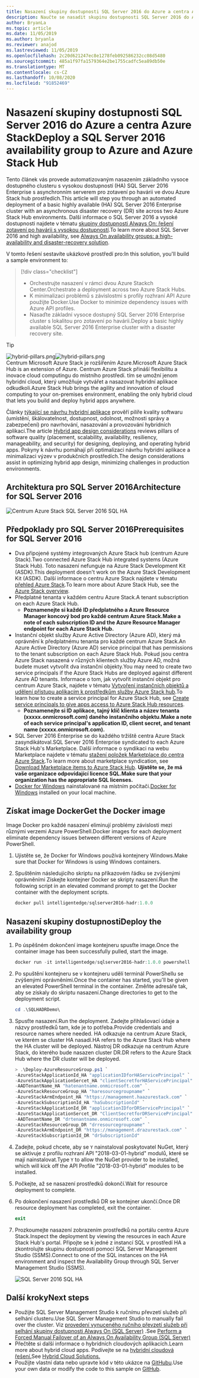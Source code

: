 ```yaml
---
title: Nasazení skupiny dostupnosti SQL Server 2016 do Azure a centra Azure Stack
description: Naučte se nasadit skupinu dostupnosti SQL Server 2016 do Azure a centra Azure Stack.
author: BryanLa
ms.topic: article
ms.date: 11/05/2019
ms.author: bryanla
ms.reviewer: anajod
ms.lastreviewed: 11/05/2019
ms.openlocfilehash: 2c20d621247ec8e1278feb092586232cc08d5480
ms.sourcegitcommit: 485a1f97fa1579364e2be1755cadfc5ea89db50e
ms.translationtype: MT
ms.contentlocale: cs-CZ
ms.lasthandoff: 10/08/2020
ms.locfileid: "91852469"
---
```

# <a name="deploy-a-sql-server-2016-availability-group-to-azure-and-azure-stack-hub"></a><span data-ttu-id="eeac6-103">Nasazení skupiny dostupnosti SQL Server 2016 do Azure a centra Azure Stack</span><span class="sxs-lookup"><span data-stu-id="eeac6-103">Deploy a SQL Server 2016 availability group to Azure and Azure Stack Hub</span></span>

<span data-ttu-id="eeac6-104">Tento článek vás provede automatizovaným nasazením základního vysoce dostupného clusteru s vysokou dostupností (HA) SQL Server 2016 Enterprise s asynchronním serverem pro zotavení po havárii ve dvou Azure Stack hub prostředích.</span><span class="sxs-lookup"><span data-stu-id="eeac6-104">This article will step you through an automated deployment of a basic highly available (HA) SQL Server 2016 Enterprise cluster with an asynchronous disaster recovery (DR) site across two Azure Stack Hub environments.</span></span> <span data-ttu-id="eeac6-105">Další informace o SQL Server 2016 a vysoké dostupnosti najdete v tématu [skupiny dostupnosti Always On: řešení zotavení po havárii s vysokou dostupností](/sql/database-engine/availability-groups/windows/always-on-availability-groups-sql-server?view=sql-server-2016).</span><span class="sxs-lookup"><span data-stu-id="eeac6-105">To learn more about SQL Server 2016 and high availability, see [Always On availability groups: a high-availability and disaster-recovery solution](/sql/database-engine/availability-groups/windows/always-on-availability-groups-sql-server?view=sql-server-2016).</span></span>

<span data-ttu-id="eeac6-106">V tomto řešení sestavíte ukázkové prostředí pro:</span><span class="sxs-lookup"><span data-stu-id="eeac6-106">In this solution, you'll build a sample environment to:</span></span>

> [!div class="checklist"]
> - <span data-ttu-id="eeac6-107">Orchestrujte nasazení v rámci dvou Azure Stackch Center.</span><span class="sxs-lookup"><span data-stu-id="eeac6-107">Orchestrate a deployment across two Azure Stack Hubs.</span></span>
> - <span data-ttu-id="eeac6-108">K minimalizaci problémů s závislostmi s profily rozhraní API Azure použijte Docker.</span><span class="sxs-lookup"><span data-stu-id="eeac6-108">Use Docker to minimize dependency issues with Azure API profiles.</span></span>
> - <span data-ttu-id="eeac6-109">Nasaďte základní vysoce dostupný SQL Server 2016 Enterprise cluster s lokalitou pro zotavení po havárii.</span><span class="sxs-lookup"><span data-stu-id="eeac6-109">Deploy a basic highly available SQL Server 2016 Enterprise cluster with a disaster recovery site.</span></span>

> [!Tip]  
> <span data-ttu-id="eeac6-110">![hybrid-pillars.png](./media/solution-deployment-guide-cross-cloud-scaling/hybrid-pillars.png)</span><span class="sxs-lookup"><span data-stu-id="eeac6-110">![hybrid-pillars.png](./media/solution-deployment-guide-cross-cloud-scaling/hybrid-pillars.png)</span></span>  
> <span data-ttu-id="eeac6-111">Centrum Microsoft Azure Stack je rozšířením Azure.</span><span class="sxs-lookup"><span data-stu-id="eeac6-111">Microsoft Azure Stack Hub is an extension of Azure.</span></span> <span data-ttu-id="eeac6-112">Centrum Azure Stack přináší flexibilitu a inovace cloud computingu do místního prostředí. tím se umožní jenom hybridní cloud, který umožňuje vytvářet a nasazovat hybridní aplikace odkudkoli.</span><span class="sxs-lookup"><span data-stu-id="eeac6-112">Azure Stack Hub brings the agility and innovation of cloud computing to your on-premises environment, enabling the only hybrid cloud that lets you build and deploy hybrid apps anywhere.</span></span>  
> 
> <span data-ttu-id="eeac6-113">Články [týkající se návrhu hybridní aplikace](overview-app-design-considerations.md) prověří pilíře kvality softwaru (umístění, škálovatelnost, dostupnost, odolnost, možnosti správy a zabezpečení) pro navrhování, nasazování a provozování hybridních aplikací.</span><span class="sxs-lookup"><span data-stu-id="eeac6-113">The article [Hybrid app design considerations](overview-app-design-considerations.md) reviews pillars of software quality (placement, scalability, availability, resiliency, manageability, and security) for designing, deploying, and operating hybrid apps.</span></span> <span data-ttu-id="eeac6-114">Pokyny k návrhu pomáhají při optimalizaci návrhu hybridní aplikace a minimalizaci výzev v produkčních prostředích.</span><span class="sxs-lookup"><span data-stu-id="eeac6-114">The design considerations assist in optimizing hybrid app design, minimizing challenges in production environments.</span></span>

## <a name="architecture-for-sql-server-2016"></a><span data-ttu-id="eeac6-115">Architektura pro SQL Server 2016</span><span class="sxs-lookup"><span data-stu-id="eeac6-115">Architecture for SQL Server 2016</span></span>

![Centrum Azure Stack SQL Server 2016 SQL HA](media/solution-deployment-guide-sql-ha/image1.png)

## <a name="prerequisites-for-sql-server-2016"></a><span data-ttu-id="eeac6-117">Předpoklady pro SQL Server 2016</span><span class="sxs-lookup"><span data-stu-id="eeac6-117">Prerequisites for SQL Server 2016</span></span>

- <span data-ttu-id="eeac6-118">Dva připojené systémy integrovaných Azure Stack hub (centrum Azure Stack).</span><span class="sxs-lookup"><span data-stu-id="eeac6-118">Two connected Azure Stack Hub integrated systems (Azure Stack Hub).</span></span> <span data-ttu-id="eeac6-119">Toto nasazení nefunguje na Azure Stack Development Kit (ASDK).</span><span class="sxs-lookup"><span data-stu-id="eeac6-119">This deployment doesn't work on the Azure Stack Development Kit (ASDK).</span></span> <span data-ttu-id="eeac6-120">Další informace o centru Azure Stack najdete v tématu [přehled Azure Stack](https://azure.microsoft.com/overview/azure-stack/).</span><span class="sxs-lookup"><span data-stu-id="eeac6-120">To learn more about Azure Stack Hub, see the [Azure Stack overview](https://azure.microsoft.com/overview/azure-stack/).</span></span>
- <span data-ttu-id="eeac6-121">Předplatné tenanta v každém centru Azure Stack.</span><span class="sxs-lookup"><span data-stu-id="eeac6-121">A tenant subscription on each Azure Stack Hub.</span></span>
  - <span data-ttu-id="eeac6-122">**Poznamenejte si každé ID předplatného a Azure Resource Manager koncový bod pro každé centrum Azure Stack.**</span><span class="sxs-lookup"><span data-stu-id="eeac6-122">**Make a note of each subscription ID and the Azure Resource Manager endpoint for each Azure Stack Hub.**</span></span>
- <span data-ttu-id="eeac6-123">Instanční objekt služby Azure Active Directory (Azure AD), který má oprávnění k předplatnému tenanta pro každé centrum Azure Stack.</span><span class="sxs-lookup"><span data-stu-id="eeac6-123">An Azure Active Directory (Azure AD) service principal that has permissions to the tenant subscription on each Azure Stack Hub.</span></span> <span data-ttu-id="eeac6-124">Pokud jsou centra Azure Stack nasazená v různých klientech služby Azure AD, možná budete muset vytvořit dva instanční objekty.</span><span class="sxs-lookup"><span data-stu-id="eeac6-124">You may need to create two service principals if the Azure Stack Hubs are deployed against different Azure AD tenants.</span></span> <span data-ttu-id="eeac6-125">Informace o tom, jak vytvořit instanční objekt pro centrum Azure Stack, najdete v tématu [Vytvoření instančních objektů a udělení přístupu aplikacím k prostředkům služby Azure Stack hub](/azure-stack/user/azure-stack-create-service-principals).</span><span class="sxs-lookup"><span data-stu-id="eeac6-125">To learn how to create a service principal for Azure Stack Hub, see [Create service principals to give apps access to Azure Stack Hub resources](/azure-stack/user/azure-stack-create-service-principals).</span></span>
  - <span data-ttu-id="eeac6-126">**Poznamenejte si ID aplikace, tajný klíč klienta a název tenanta (xxxxx.onmicrosoft.com) daného instančního objektu.**</span><span class="sxs-lookup"><span data-stu-id="eeac6-126">**Make a note of each service principal's application ID, client secret, and tenant name (xxxxx.onmicrosoft.com).**</span></span>
- <span data-ttu-id="eeac6-127">SQL Server 2016 Enterprise se do každého tržiště centra Azure Stack zasyndikátoval.</span><span class="sxs-lookup"><span data-stu-id="eeac6-127">SQL Server 2016 Enterprise syndicated to each Azure Stack Hub's Marketplace.</span></span> <span data-ttu-id="eeac6-128">Další informace o syndikaci na webu Marketplace najdete v tématu [stažení položek Marketplace do centra Azure Stack](/azure-stack/operator/azure-stack-download-azure-marketplace-item).</span><span class="sxs-lookup"><span data-stu-id="eeac6-128">To learn more about marketplace syndication, see [Download Marketplace items to Azure Stack Hub](/azure-stack/operator/azure-stack-download-azure-marketplace-item).</span></span>
    <span data-ttu-id="eeac6-129">**Ujistěte se, že má vaše organizace odpovídající licence SQL.**</span><span class="sxs-lookup"><span data-stu-id="eeac6-129">**Make sure that your organization has the appropriate SQL licenses.**</span></span>
- <span data-ttu-id="eeac6-130">[Docker for Windows](https://docs.docker.com/docker-for-windows/) nainstalované na místním počítači.</span><span class="sxs-lookup"><span data-stu-id="eeac6-130">[Docker for Windows](https://docs.docker.com/docker-for-windows/) installed on your local machine.</span></span>

## <a name="get-the-docker-image"></a><span data-ttu-id="eeac6-131">Získat image Docker</span><span class="sxs-lookup"><span data-stu-id="eeac6-131">Get the Docker image</span></span>

<span data-ttu-id="eeac6-132">Image Docker pro každé nasazení eliminují problémy závislosti mezi různými verzemi Azure PowerShell.</span><span class="sxs-lookup"><span data-stu-id="eeac6-132">Docker images for each deployment eliminate dependency issues between different versions of Azure PowerShell.</span></span>

1. <span data-ttu-id="eeac6-133">Ujistěte se, že Docker for Windows používá kontejnery Windows.</span><span class="sxs-lookup"><span data-stu-id="eeac6-133">Make sure that Docker for Windows is using Windows containers.</span></span>
2. <span data-ttu-id="eeac6-134">Spuštěním následujícího skriptu na příkazovém řádku se zvýšenými oprávněními Získejte kontejner Docker se skripty nasazení.</span><span class="sxs-lookup"><span data-stu-id="eeac6-134">Run the following script in an elevated command prompt to get the Docker container with the deployment scripts.</span></span>

    ```powershell  
    docker pull intelligentedge/sqlserver2016-hadr:1.0.0
    ```

## <a name="deploy-the-availability-group"></a><span data-ttu-id="eeac6-135">Nasazení skupiny dostupnosti</span><span class="sxs-lookup"><span data-stu-id="eeac6-135">Deploy the availability group</span></span>

1. <span data-ttu-id="eeac6-136">Po úspěšném dokončení image kontejneru spusťte image.</span><span class="sxs-lookup"><span data-stu-id="eeac6-136">Once the container image has been successfully pulled, start the image.</span></span>

      ```powershell  
      docker run -it intelligentedge/sqlserver2016-hadr:1.0.0 powershell
      ```

2. <span data-ttu-id="eeac6-137">Po spuštění kontejneru se v kontejneru udělí terminál PowerShellu se zvýšenými oprávněními.</span><span class="sxs-lookup"><span data-stu-id="eeac6-137">Once the container has started, you'll be given an elevated PowerShell terminal in the container.</span></span> <span data-ttu-id="eeac6-138">Změňte adresáře tak, aby se získaly do skriptu nasazení.</span><span class="sxs-lookup"><span data-stu-id="eeac6-138">Change directories to get to the deployment script.</span></span>

      ```powershell  
      cd .\SQLHADRDemo\
      ```

3. <span data-ttu-id="eeac6-139">Spusťte nasazení.</span><span class="sxs-lookup"><span data-stu-id="eeac6-139">Run the deployment.</span></span> <span data-ttu-id="eeac6-140">Zadejte přihlašovací údaje a názvy prostředků tam, kde je to potřeba.</span><span class="sxs-lookup"><span data-stu-id="eeac6-140">Provide credentials and resource names where needed.</span></span> <span data-ttu-id="eeac6-141">HA odkazuje na centrum Azure Stack, ve kterém se cluster HA nasadí.</span><span class="sxs-lookup"><span data-stu-id="eeac6-141">HA refers to the Azure Stack Hub where the HA cluster will be deployed.</span></span> <span data-ttu-id="eeac6-142">Nástroj DR odkazuje na centrum Azure Stack, do kterého bude nasazen cluster DR.</span><span class="sxs-lookup"><span data-stu-id="eeac6-142">DR refers to the Azure Stack Hub where the DR cluster will be deployed.</span></span>

      ```powershell
      > .\Deploy-AzureResourceGroup.ps1 `
      -AzureStackApplicationId_HA "applicationIDforHAServicePrincipal" `
      -AzureStackApplicationSercet_HA "clientSecretforHAServicePrincipal" `
      -AADTenantName_HA "hatenantname.onmicrosoft.com" `
      -AzureStackResourceGroup_HA "haresourcegroupname" `
      -AzureStackArmEndpoint_HA "https://management.haazurestack.com" `
      -AzureStackSubscriptionId_HA "haSubscriptionId" `
      -AzureStackApplicationId_DR "applicationIDforDRServicePrincipal" `
      -AzureStackApplicationSercet_DR "ClientSecretforDRServicePrincipal" `
      -AADTenantName_DR "drtenantname.onmicrosoft.com" `
      -AzureStackResourceGroup_DR "drresourcegroupname" `
      -AzureStackArmEndpoint_DR "https://management.drazurestack.com" `
      -AzureStackSubscriptionId_DR "drSubscriptionId"
      ```

4. <span data-ttu-id="eeac6-143">Zadejte, pokud chcete, aby se `Y` nainstaloval poskytovatel NuGet, který se aktivuje z profilu rozhraní API "2018-03-01-hybrid" modulů, které se mají nainstalovat.</span><span class="sxs-lookup"><span data-stu-id="eeac6-143">Type `Y` to allow the NuGet provider to be installed, which will kick off the API Profile "2018-03-01-hybrid" modules to be installed.</span></span>

5. <span data-ttu-id="eeac6-144">Počkejte, až se nasazení prostředků dokončí.</span><span class="sxs-lookup"><span data-stu-id="eeac6-144">Wait for resource deployment to complete.</span></span>

6. <span data-ttu-id="eeac6-145">Po dokončení nasazení prostředků DR se kontejner ukončí.</span><span class="sxs-lookup"><span data-stu-id="eeac6-145">Once DR resource deployment has completed, exit the container.</span></span>

      ```powershell
      exit
      ```

7. <span data-ttu-id="eeac6-146">Prozkoumejte nasazení zobrazením prostředků na portálu centra Azure Stack.</span><span class="sxs-lookup"><span data-stu-id="eeac6-146">Inspect the deployment by viewing the resources in each Azure Stack Hub's portal.</span></span> <span data-ttu-id="eeac6-147">Připojte se k jedné z instancí SQL v prostředí HA a zkontrolujte skupinu dostupnosti pomocí SQL Server Management Studio (SSMS).</span><span class="sxs-lookup"><span data-stu-id="eeac6-147">Connect to one of the SQL instances on the HA environment and inspect the Availability Group through SQL Server Management Studio (SSMS).</span></span>

    ![SQL Server 2016 SQL HA](media/solution-deployment-guide-sql-ha/image2.png)

## <a name="next-steps"></a><span data-ttu-id="eeac6-149">Další kroky</span><span class="sxs-lookup"><span data-stu-id="eeac6-149">Next steps</span></span>

- <span data-ttu-id="eeac6-150">Použijte SQL Server Management Studio k ručnímu převzetí služeb při selhání clusteru.</span><span class="sxs-lookup"><span data-stu-id="eeac6-150">Use SQL Server Management Studio to manually fail over the cluster.</span></span> <span data-ttu-id="eeac6-151">Viz [provedení vynuceného ručního převzetí služeb při selhání skupiny dostupnosti Always On (SQL Server)](/sql/database-engine/availability-groups/windows/perform-a-forced-manual-failover-of-an-availability-group-sql-server?view=sql-server-2017) .</span><span class="sxs-lookup"><span data-stu-id="eeac6-151">See [Perform a Forced Manual Failover of an Always On Availability Group (SQL Server)](/sql/database-engine/availability-groups/windows/perform-a-forced-manual-failover-of-an-availability-group-sql-server?view=sql-server-2017)</span></span>
- <span data-ttu-id="eeac6-152">Přečtěte si další informace o hybridních cloudových aplikacích.</span><span class="sxs-lookup"><span data-stu-id="eeac6-152">Learn more about hybrid cloud apps.</span></span> <span data-ttu-id="eeac6-153">Podívejte se na [hybridní cloudová řešení.](/azure-stack/user/)</span><span class="sxs-lookup"><span data-stu-id="eeac6-153">See [Hybrid Cloud Solutions.](/azure-stack/user/)</span></span>
- <span data-ttu-id="eeac6-154">Použijte vlastní data nebo upravte kód v této ukázce na [GitHubu](https://github.com/Azure-Samples/azure-intelligent-edge-patterns).</span><span class="sxs-lookup"><span data-stu-id="eeac6-154">Use your own data or modify the code to this sample on [GitHub](https://github.com/Azure-Samples/azure-intelligent-edge-patterns).</span></span>